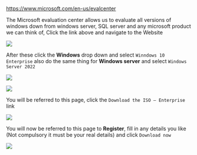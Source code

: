 https://www.microsoft.com/en-us/evalcenter

The Microsoft evaluation center allows us to evaluate all versions of windows down from windows server, SQL server and any microsoft product we can think of, Click the link above and navigate to the Website

![](https://i.imgur.com/DhJIfeX.png)

After these click the **Windows** drop down and select `Winndows 10 Enterprise` also do the same thing for **Windows server** and select `Windows Server 2022`

![](https://i.imgur.com/bE0bAIl.png)

![](https://i.imgur.com/sOtZ8qS.png)

You will be referred to this page, click the `Download the ISO – Enterprise` link

![](https://i.imgur.com/XQIdTFq.png)

You will now be referred to this page to **Register**, fill in any details you like (Not compulsory it must be your real details) and click `Download now`

![](https://i.imgur.com/Tmn7IA7.png)
